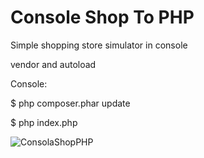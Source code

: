 # Console Shop To PHP

Simple shopping store simulator in console

vendor and autoload

Console: 

$ php composer.phar update

$ php index.php

![ConsolaShopPHP](https://user-images.githubusercontent.com/5230920/173194930-b73fe74c-71a7-4e78-87b0-06e3a9b180a7.png)

